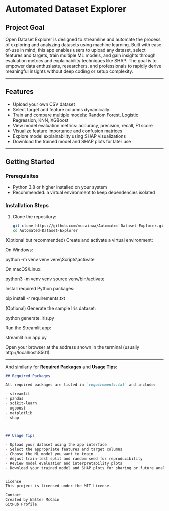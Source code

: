 # Automated Dataset Explorer

## Project Goal

Open Dataset Explorer is designed to streamline and automate the process of exploring and analyzing datasets using machine learning. Built with ease-of-use in mind, this app enables users to upload any dataset, select features and targets, train multiple ML models, and gain insights through evaluation metrics and explainability techniques like SHAP. The goal is to empower data enthusiasts, researchers, and professionals to rapidly derive meaningful insights without deep coding or setup complexity.

---

## Features

- Upload your own CSV dataset  
- Select target and feature columns dynamically  
- Train and compare multiple models: Random Forest, Logistic Regression, KNN, XGBoost  
- View model evaluation metrics: accuracy, precision, recall, F1 score  
- Visualize feature importance and confusion matrices  
- Explore model explainability using SHAP visualizations  
- Download the trained model and SHAP plots for later use

---

## Getting Started

### Prerequisites

- Python 3.8 or higher installed on your system  
- Recommended: a virtual environment to keep dependencies isolated

### Installation Steps

1. Clone the repository:

   ```bash
   git clone https://github.com/mccainwa/Automated-Dataset-Explorer.git
   cd Automated-Dataset-Explorer
(Optional but recommended) Create and activate a virtual environment:

On Windows:

python -m venv venv
venv\Scripts\activate

On macOS/Linux:

python3 -m venv venv
source venv/bin/activate

Install required Python packages:

pip install -r requirements.txt

(Optional) Generate the sample Iris dataset:

python generate_iris.py

Run the Streamlit app:

streamlit run app.py

Open your browser at the address shown in the terminal (usually http://localhost:8501).


---

And similarly for **Required Packages** and **Usage Tips**:

```markdown
## Required Packages

All required packages are listed in `requirements.txt` and include:

- streamlit  
- pandas  
- scikit-learn  
- xgboost  
- matplotlib  
- shap

---

## Usage Tips

- Upload your dataset using the app interface  
- Select the appropriate features and target columns  
- Choose the ML model you want to train  
- Adjust train-test split and random seed for reproducibility  
- Review model evaluation and interpretability plots  
- Download your trained model and SHAP plots for sharing or future analysis


License
This project is licensed under the MIT License.

Contact
Created by Walter McCain
GitHub Profile
